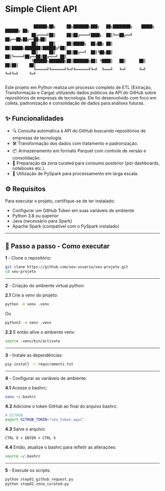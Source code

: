 # Simple Client API

```
            
             ██████╗██╗     ██╗███████╗███╗   ██╗████████╗    █████╗ ██████╗ ██╗
            ██╔════╝██║     ██║██╔════╝████╗  ██║╚══██╔══╝   ██╔══██╗██╔══██╗██║
            ██║     ██║     ██║█████╗  ██╔██╗ ██║   ██║█████╗███████║██████╔╝██║
            ██║     ██║     ██║██╔══╝  ██║╚██╗██║   ██║╚════╝██╔══██║██╔═══╝ ██║
            ╚██████╗███████╗██║███████╗██║ ╚████║   ██║      ██║  ██║██║     ██║
             ╚═════╝╚══════╝╚═╝╚══════╝╚═╝  ╚═══╝   ╚═╝      ╚═╝  ╚═╝╚═╝     ╚═╝
                                                                                

```

Este projeto em Python realiza um processo completo de ETL (Extração, Transformação e Carga) utilizando dados públicos da API do GitHub sobre repositórios de empresas de tecnologia. Ele foi desenvolvido com foco em coleta, padronização e consolidação de dados para análises futuras.

## ✨ Funcionalidades

- 🔍 Consulta automática à API do GitHub buscando repositórios de empresas de tecnologia.
- 🛠️ Transformação dos dados com tratamento e padronização.
- 📦 Armazenamento em formato Parquet com controle de versão e consolidação.
- 🧪 Preparação da zona curated para consumo posterior (por dashboards, notebooks etc.).
- 🧠 Utilização de PySpark para processamento em larga escala.

## ⚙️ Requisitos

Para executar o projeto, certifique-se de ter instalado:

- Configurar um GitHub Token em suas variáveis de ambiente
- Python 3.8 ou superior
- Java (necessário para Spark)
- Apache Spark (compatível com o PySpark instalado)

---

## 🚀 Passo a passo - Como executar

**1** - Clone o repositório:

```bash
git clone https://github.com/seu-usuario/seu-projeto.git
cd seu-projeto
```

---

**2** - Criação do ambiente virtual python:

**2.1** Crie a venv do projeto:

```bash
python -m venv .venv
```

Ou


```bash
python3 -m venv .venv
```

**2.2** E então ative o ambiente venv:

```bash
source .venv/bin/activate
```

---

**3** - Instale as dependências:

```bash
pip install -r requirements.txt
```

---

**4** - Configurar as variáveis de ambiente:

**4.1** Acesse o bashrc:
```bash
nano ~/.bashrc
```

**4.2** Adicione o token GitHub ao final do arquivo bashrc:
```bash
# GITHUB
export GITHUB_TOKEN="seu_token_aqui"
```

**4.3** Salve o arquivo: 
```
CTRL O + ENTER + CTRL X
```

**4.4** Então, atualize o bashrc para refletir as alterações:
```bash
source ~/.bashrc
```

---

**5** - Execute os scripts:

```bash
python step01_github_request.py
python step02_zona_curated.py
```

